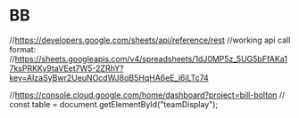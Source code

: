 # BB

//https://developers.google.com/sheets/api/reference/rest
//working api call format:
//https://sheets.googleapis.com/v4/spreadsheets/1dJ0MP5z_5UG5bFfAKa17ksPRKKy9taVEet7W5-2ZRhY?key=AIzaSyBwr2UeuNOcdWJ8qB5HqHA6eE_i6iLTc74

//https://console.cloud.google.com/home/dashboard?project=bill-bolton
// const table = document.getElementById("teamDisplay");